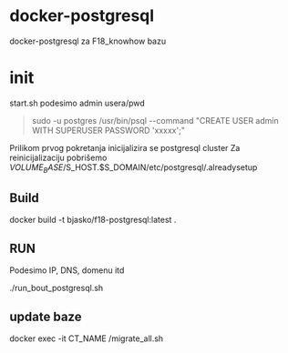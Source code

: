 # docker-postgresql
docker-postgresql za  F18_knowhow bazu 

# init
start.sh podesimo admin usera/pwd 
 > sudo -u postgres  /usr/bin/psql --command "CREATE USER admin  WITH SUPERUSER PASSWORD 'xxxxx';" 

Prilikom prvog pokretanja inicijalizira se postgresql cluster
Za reinicijalizaciju pobrišemo $VOLUME_BASE/$S_HOST.$S_DOMAIN/etc/postgresql/.alreadysetup

## Build 

docker build -t bjasko/f18-postgresql:latest  .


## RUN 
Podesimo IP, DNS, domenu itd 

./run_bout_postgresql.sh

## update baze

docker exec -it CT_NAME  /migrate_all.sh
